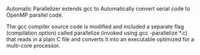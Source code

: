 Automatic Parallelizer extends gcc to Automatically convert serial code to OpenMP parallel code.

The gcc compiler source code is modified and included a separate flag (compilation option) called parallelize (invoked using gcc -parallelize *.c) that reads in a plain C file and converts it into an executable optimized for a multi-core processor.

